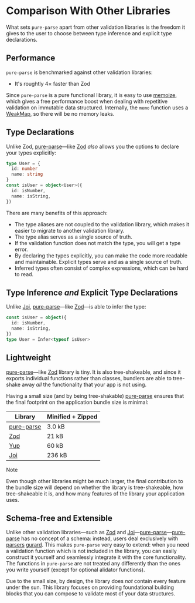 # Comparison With Other Libraries

What sets `pure-parse` apart from other validation libraries is the freedom it gives to the user to choose between type inference and explicit type declarations.

## Performance

`pure-parse` is benchmarked against other validation libraries:

- It's roughtly 4× faster than Zod

[//]: # 'TODO'

Since `pure-parse` is a pure functional library, it is easy to use [memoize](memoization), which gives a free performance boost when dealing with repetitive validation on immutable data structured. Internally, the `memo` function uses a [WeakMap](https://developer.mozilla.org/en-US/docs/Web/JavaScript/Reference/Global_Objects/WeakMap), so there will be no memory leaks.

## Type Declarations

Unlike Zod, [pure-parse](https://www.npmjs.com/package/pure-parse)—like [Zod](https://www.npmjs.com/package/zod) _also_ allows you the options to declare your types explicitly:

```ts
type User = {
  id: number
  name: string
}
const isUser = object<User>({
  id: isNumber,
  name: isString,
})
```

There are many benefits of this approach:

- The type aliases are not coupled to the validation library, which makes it easier to migrate to another validation library.
- The type alias serves as a single source of truth.
- If the validation function does not match the type, you will get a type error.
- By declaring the types explicitly, you can make the code more readable and maintainable. Explicit types serve and as a single source of truth.
- Inferred types often consist of complex expressions, which can be hard to read.

## Type Inference _and_ Explicit Type Declarations

Unlike [Joi](https://www.npmjs.com/package/joi), [pure-parse](https://www.npmjs.com/package/pure-parse)—like [Zod](https://www.npmjs.com/package/zod)—is able to infer the type:

```ts
const isUser = object({
  id: isNumber,
  name: isString,
})
type User = Infer<typeof isUser>
```

## Lightweight

[pure-parse](https://www.npmjs.com/package/pure-parse)—like [Zod](https://www.npmjs.com/package/zod) library is tiny. It is also tree-shakeable, and since it exports individual functions rather than classes, bundlers are able to tree-shake away _all_ the functionality that your app is not using.

Having a small size (and by being tree-shakable) [pure-parse](https://www.npmjs.com/package/pure-parse) ensures that the final footprint on the application bundle size is minimal:

| Library                                                | Minified + Zipped |
| ------------------------------------------------------ | ----------------- |
| [pure-parse](https://www.npmjs.com/package/pure-parse) | 3.0 kB            |
| [Zod](https://www.npmjs.com/package/zod)               | 21 kB             |
| [Yup](https://www.npmjs.com/package/yup)               | 60 kB             |
| [Joi](https://www.npmjs.com/package/joi)               | 236 kB            |

> [!NOTE]
> Even though other libraries might be much larger, the final contribution to the bundle size will depend on whether the library is tree-shakeable, how tree-shakeable it is, and how many features of the library your application uses.

## Schema-free and Extensible

Unlike other validation libraries—such as [Zod](https://www.npmjs.com/package/zod)
and [Joi](https://www.npmjs.com/package/joi)—[pure-parse](https://www.npmjs.com/package/pure-parse)—[pure-parse](https://www.npmjs.com/package/pure-parse) has no concept of a schema: instead, users deal exclusively with [parsers](parsers) [gurard](guards). This makes `pure-parse` very easy to extend: when you need a validation function which is not included in the library, you can easily construct it yourself and seamlessly integrate it with the core functionality. The functions in `pure-parse` are not treated any differently than the ones you write yourself (except for optional alidator functions).

Due to the small size, by design, the library does _not_ contain every feature under the sun. This library focuses on providing foundational building blocks that you can compose to validate most of your data structures.
